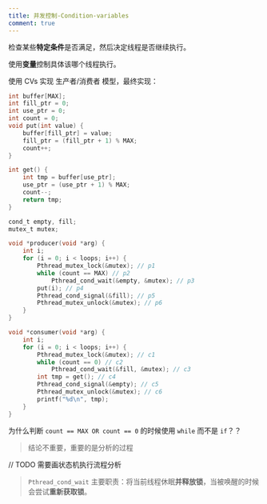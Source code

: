 ```yaml
---
title: 并发控制-Condition-variables
comment: true
---
```


检查某些**特定条件**是否满足，然后决定线程是否继续执行。

<!--more-->

使用**变量**控制具体该哪个线程执行。

使用 CVs 实现 生产者/消费者 模型，最终实现：

```c
int buffer[MAX];
int fill_ptr = 0;
int use_ptr = 0;
int count = 0;
void put(int value) {
    buffer[fill_ptr] = value;
    fill_ptr = (fill_ptr + 1) % MAX;
    count++;
}

int get() {
    int tmp = buffer[use_ptr];
    use_ptr = (use_ptr + 1) % MAX;
    count--;
    return tmp;
}

cond_t empty, fill;
mutex_t mutex;

void *producer(void *arg) {
    int i;
    for (i = 0; i < loops; i++) {
        Pthread_mutex_lock(&mutex); // p1
        while (count == MAX) // p2
            Pthread_cond_wait(&empty, &mutex); // p3
        put(i); // p4
        Pthread_cond_signal(&fill); // p5
        Pthread_mutex_unlock(&mutex); // p6
    }
}

void *consumer(void *arg) {
    int i;
    for (i = 0; i < loops; i++) {
        Pthread_mutex_lock(&mutex); // c1
        while (count == 0) // c2
            Pthread_cond_wait(&fill, &mutex); // c3
        int tmp = get(); // c4
        Pthread_cond_signal(&empty); // c5
        Pthread_mutex_unlock(&mutex); // c6
        printf("%d\n", tmp);
    }
}
```



为什么判断 `count == MAX OR count == 0` 的时候使用 `while` 而不是 `if`？？

> 结论不重要，重要的是分析的过程

// TODO 需要画状态机执行流程分析



> `Pthread_cond_wait` 主要职责：将当前线程休眠**并释放锁**，当被唤醒的时候会尝试**重新获取锁**。
